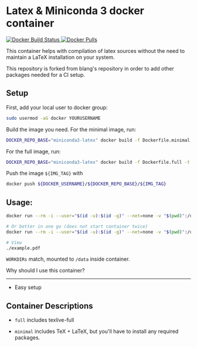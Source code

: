 Latex & Miniconda 3 docker container
=====

[![Docker Build Status](https://img.shields.io/docker/automated/jgoldfar/miniconda3-latex.svg) ![Docker Pulls](https://img.shields.io/docker/pulls/jgoldfar/miniconda3-latex.svg)](https://hub.docker.com/r/jgoldfar/miniconda3-latex/)

This container helps with compilation of latex sources without the need to maintain a LaTeX installation on your system.

This repository is forked from blang's repository in order to add other packages needed for a CI setup.

Setup
-----
First, add your local user to docker group:
```bash
sudo usermod -aG docker YOURUSERNAME
```

Build the image you need. For the minimal image, run:
```bash
DOCKER_REPO_BASE="miniconda3-latex" docker build -f Dockerfile.minimal -t ${DOCKER_USERNAME}/${DOCKER_REPO_BASE}:minimal
```

For the full image, run:
```bash
DOCKER_REPO_BASE="miniconda3-latex" docker build -f Dockerfile.full -t ${DOCKER_USERNAME}/${DOCKER_REPO_BASE}:full
```

Push the image `${IMG_TAG}` with
```bash
docker push ${DOCKER_USERNAME}/${DOCKER_REPO_BASE}/${IMG_TAG}
```

Usage:
-----

```bash
docker run --rm -i --user="$(id -u):$(id -g)" --net=none -v "$(pwd)":/data jgoldfar/miniconda3-latex

# Or better in one go (does not start container twice)
docker run --rm -i --user="$(id -u):$(id -g)" --net=none -v "$(pwd)":/data jgoldfar/miniconda3-latex /bin/sh -c "pdflatex example.tex && pdflatex example.tex"

# View
./example.pdf
```
`WORKDIRs` match, mounted to `/data` inside container.

Why should I use this container?

-----

- Easy setup

## Container Descriptions

* `full` includes texlive-full

* `minimal` includes TeX + LaTeX, but you'll have to install any required packages.
